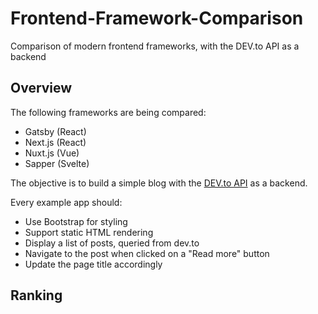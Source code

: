 # Frontend-Framework-Comparison
Comparison of modern frontend frameworks, with the DEV.to API as a backend

## Overview

The following frameworks are being compared:
- Gatsby (React)
- Next.js (React)
- Nuxt.js (Vue)
- Sapper (Svelte)

The objective is to build a simple blog with the [DEV.to API](https://docs.dev.to/api/) as a backend. 

Every example app should:
- Use Bootstrap for styling
- Support static HTML rendering
- Display a list of posts, queried from dev.to
- Navigate to the post when clicked on a "Read more" button
- Update the page title accordingly

## Ranking

